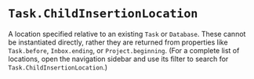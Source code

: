 # `Task.ChildInsertionLocation`

A location specified relative to an existing `Task` or `Database`. These cannot be instantiated directly, rather they are returned from properties like `Task.before`, `Inbox.ending`, or `Project.beginning`. (For a complete list of locations, open the navigation sidebar and use its filter to search for `Task.ChildInsertionLocation`.)   
  

